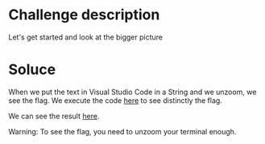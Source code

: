 # Challenge description

Let's get started and look at the bigger picture

# Soluce

When we put the text in Visual Studio Code in a String and we unzoom, we see the flag. We execute the code [here](code/sanity_check.py) to see distinctly the flag.

We can see the result [here](media/image.png).

Warning: To see the flag, you need to unzoom your terminal enough.